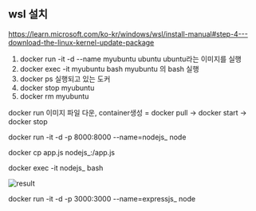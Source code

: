## wsl 설치
https://learn.microsoft.com/ko-kr/windows/wsl/install-manual#step-4---download-the-linux-kernel-update-package

1. docker run -it -d --name myubuntu ubuntu
ubuntu라는 이미지를 실행
2. docker exec -it myubuntu bash
myubuntu 의 bash 실행
3. docker ps
실행되고 있는 도커
4. docker stop myubuntu
5. docker rm myubuntu


docker run
이미지 파일 다운, container생성 = docker pull -> docker start -> docker stop

docker run -it -d -p 8000:8000 --name=nodejs_ node

docker cp app.js nodejs_:/app.js

docker exec -it nodejs_ bash

![result](https://user-images.githubusercontent.com/85085375/223600213-050eac06-ed92-408c-be06-4dbdcb59ea40.png)


docker run -it -d -p 3000:3000 --name=expressjs_ node